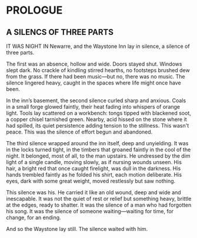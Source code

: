 # PROLOGUE

## A SILENCS OF THREE PARTS

IT WAS NIGHT IN Newarre, and the Waystone Inn lay in silence, a silence of three parts.  

The first was an absence, hollow and wide. Doors stayed shut. Windows slept dark. No crackle of kindling stirred hearths, no footsteps brushed dew from the grass. If there had been music—but no, there was no music. The silence lingered heavy, caught in the spaces where life might once have been.  

In the inn’s basement, the second silence curled sharp and anxious. Coals in a small forge glowed faintly, their heat fading into whispers of orange light. Tools lay scattered on a workbench: tongs tipped with blackened soot, a copper chisel tarnished green. Nearby, acid hissed on the stone where it had spilled, its quiet persistence adding tension to the stillness. This wasn't peace. This was the silence of effort begun and abandoned.  

The third silence wrapped around the inn itself, deep and unyielding. It was in the locks turned tight, in the timbers that groaned faintly in the cool of the night. It belonged, most of all, to the man upstairs. He undressed by the dim light of a single candle, moving slowly, as if nursing wounds unseen. His hair, a bright red that once caught firelight, was dull in the darkness. His hands trembled faintly as he folded his shirt, each motion deliberate. His eyes, dark with some great weight, moved restlessly but saw nothing.  

This silence was his. He carried it like an old wound, deep and wide and inescapable. It was not the quiet of rest or relief but something heavy, brittle at the edges, ready to shatter. It was the silence of a man who had forgotten his song. It was the silence of someone waiting—waiting for time, for change, for an ending.  

And so the Waystone lay still. The silence waited with him.  
